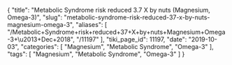 {
    "title": "Metabolic Syndrome risk reduced 3.7 X by nuts (Magnesium, Omega-3)",
    "slug": "metabolic-syndrome-risk-reduced-37-x-by-nuts-magnesium-omega-3",
    "aliases": [
        "/Metabolic+Syndrome+risk+reduced+37+X+by+nuts+Magnesium+Omega-3+\u2013+Dec+2018",
        "/11197"
    ],
    "tiki_page_id": 11197,
    "date": "2019-10-03",
    "categories": [
        "Magnesium",
        "Metabolic Syndrome",
        "Omega-3"
    ],
    "tags": [
        "Magnesium",
        "Metabolic Syndrome",
        "Omega-3"
    ]
}